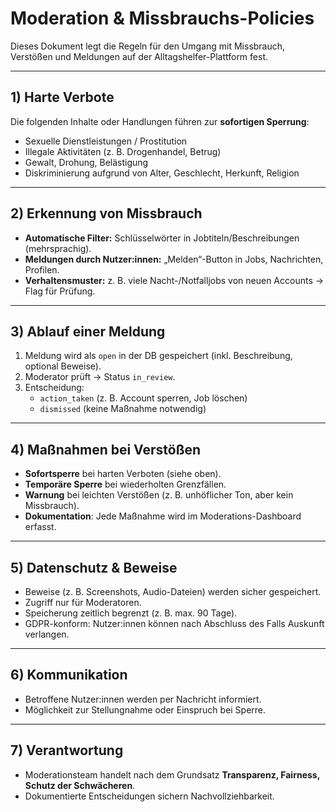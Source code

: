 # Moderation & Missbrauchs-Policies

Dieses Dokument legt die Regeln für den Umgang mit Missbrauch, Verstößen und Meldungen auf der Alltagshelfer-Plattform fest.

---

## 1) Harte Verbote
Die folgenden Inhalte oder Handlungen führen zur **sofortigen Sperrung**:
- Sexuelle Dienstleistungen / Prostitution
- Illegale Aktivitäten (z. B. Drogenhandel, Betrug)
- Gewalt, Drohung, Belästigung
- Diskriminierung aufgrund von Alter, Geschlecht, Herkunft, Religion

---

## 2) Erkennung von Missbrauch
- **Automatische Filter:** Schlüsselwörter in Jobtiteln/Beschreibungen (mehrsprachig).  
- **Meldungen durch Nutzer:innen:** „Melden“-Button in Jobs, Nachrichten, Profilen.  
- **Verhaltensmuster:** z. B. viele Nacht-/Notfalljobs von neuen Accounts → Flag für Prüfung.

---

## 3) Ablauf einer Meldung
1. Meldung wird als `open` in der DB gespeichert (inkl. Beschreibung, optional Beweise).  
2. Moderator prüft → Status `in_review`.  
3. Entscheidung:  
   - `action_taken` (z. B. Account sperren, Job löschen)  
   - `dismissed` (keine Maßnahme notwendig)

---

## 4) Maßnahmen bei Verstößen
- **Sofortsperre** bei harten Verboten (siehe oben).  
- **Temporäre Sperre** bei wiederholten Grenzfällen.  
- **Warnung** bei leichten Verstößen (z. B. unhöflicher Ton, aber kein Missbrauch).  
- **Dokumentation**: Jede Maßnahme wird im Moderations-Dashboard erfasst.

---

## 5) Datenschutz & Beweise
- Beweise (z. B. Screenshots, Audio-Dateien) werden sicher gespeichert.  
- Zugriff nur für Moderatoren.  
- Speicherung zeitlich begrenzt (z. B. max. 90 Tage).  
- GDPR-konform: Nutzer:innen können nach Abschluss des Falls Auskunft verlangen.

---

## 6) Kommunikation
- Betroffene Nutzer:innen werden per Nachricht informiert.  
- Möglichkeit zur Stellungnahme oder Einspruch bei Sperre.  

---

## 7) Verantwortung
- Moderationsteam handelt nach dem Grundsatz **Transparenz, Fairness, Schutz der Schwächeren**.  
- Dokumentierte Entscheidungen sichern Nachvollziehbarkeit.
